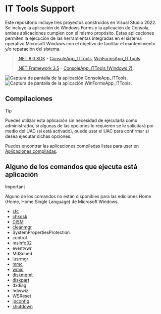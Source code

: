 # IT Tools Support

Este repositorio incluye tres proyectos construidos en Visual Studio 2022. Se incluye la aplicación de Windows Forms y la aplicación de Consola, ambas aplicaciones cumplen con el mismo propósito. Estas aplicaciones permiten la ejecución de las herramientas integradas en el sistema operativo Microsoft Windows con el objetivo de facilitar el mantenimiento y/o reparación del sistema.
> [.NET 8.0 SDK](https://dotnet.microsoft.com/es-es/download/dotnet/8.0) - [ConsoleApp_ITTools](https://github.com/FerJos/ITToolsSupport/tree/d8cc77a33b1757a200e3ec6186a5ada392469fe4/ConsoleApp_ITTools), [WinFormsApp_ITTools](https://github.com/FerJos/ITToolsSupport/tree/d8cc77a33b1757a200e3ec6186a5ada392469fe4/WinFormsApp_ITTools).
>
> [.NET Framework 3.5](https://learn.microsoft.com/es-mx/dotnet/framework/install/dotnet-35-windows?WT.mc_id=dotnet-35129-website) - [ConsoleApp_ITTools (Windows 7)](https://github.com/FerJos/ITToolsSupport/tree/d8cc77a33b1757a200e3ec6186a5ada392469fe4/ConsoleApp_ITTools%20(Windows%207)).

![Captura de pantalla de la aplicación ConsoleApp_ITTools.](https://github.com/FerJos/ITToolsSupport/assets/38123159/3d848dcf-bed3-4864-a2b9-11637e73409d)
![Captura de pantalla de la aplicación WinFormsApp_ITTools.](https://github.com/FerJos/ITToolsSupport/assets/38123159/3780d0a3-5320-4aff-9d13-1c4cf37e2c1a)

## Compilaciones
>[!TIP]
> Puedes utilizar esta aplicación sin necesidad de ejecutarla como administrador, si algunas de las opciones lo requieren se le solicitará por medio del UAC (si está activado), puede usar el UAC para confirmar si desea ejecutar dichas opciones.
>
Puedes encontrar las aplicaciones compiladas listas para usar en [Aplicaciones compiladas](https://github.com/FerJos/ITToolsSupport/tree/6de957bbc439f26fb64c807161a4644631f2a653/Aplicaciones%20compiladas).

## Alguno de los comandos que ejecuta está aplicación
>[!IMPORTANT]
> Alguno de los comandos no están disponibles para las ediciones Home (Home, Home Single Language) de Microsoft Windows.

* [sfc](https://learn.microsoft.com/es-mx/windows-server/administration/windows-commands/sfc)
* [chkdsk](https://learn.microsoft.com/es-mx/windows-server/administration/windows-commands/chkdsk?tabs=event-viewer)
* [DISM](https://learn.microsoft.com/es-mx/windows-hardware/manufacture/desktop/what-is-dism?view=windows-11)
* [cleanmgr](https://learn.microsoft.com/es-mx/windows-server/administration/windows-commands/cleanmgr)
* SystemPropertiesProtection
* control
* msinfo32
* eventvwr
* MdSched
* lusrmgr
* [mmc](https://learn.microsoft.com/es-mx/troubleshoot/windows-server/system-management-components/what-is-microsoft-management-console)
* [wmic](https://learn.microsoft.com/es-mx/troubleshoot/windows-server/system-management-components/what-is-microsoft-management-console)
* [diskmgmt](https://learn.microsoft.com/es-es/windows-server/storage/disk-management/overview-of-disk-management)
* [diskpart](https://learn.microsoft.com/es-mx/windows-server/administration/windows-commands/diskpart)
* dxdiag
* hdwwiz
* WSReset
* [ipconfig](https://learn.microsoft.com/es-mx/windows-server/administration/windows-commands/ipconfig)
* [shutdown](https://learn.microsoft.com/es-mx/windows-server/administration/windows-commands/shutdown)
